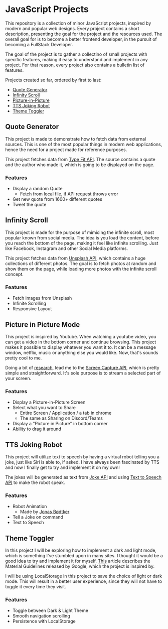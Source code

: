 # JavaScript Projects
This repository is a collection of minor JavaScript projects, inspired by modern and popular web designs. Every project contains a short description, presenting the goal for the project and the resources used. The overall goal for is to become a better frontend developer, in the pursuit of becoming a FullStack Developer.

The goal of the project is to gather a collectino of small projects with specific features, making it easy to understand and implement in any project. For that reason, every project also contains a bulletin list of features.

Projects created so far, ordered by first to last:
* [Quote Generator](#quote-generator)
* [Infinity Scroll](#infinity-scroll)
* [Picture-in-Picture](#picture-in-picture-mode)
* [TTS Joking Robot](#tts-joking-robot)
* [Theme Toggler](#theme-toggler)

## Quote Generator
This project is made to demonstrate how to fetch data from external sources. 
This is one of the most popular things in modern web applications, hence the need for a project made for reference purposes.

This project fetches data from [Type Fit API](https://type.fit/api/quotes). 
The source contains a quote and the author who made it, which is going to be displayed on the page.

### Features
* Display a random Quote
  * Fetch from local file, if API request throws error
* Get new quote from 1600+ different quotes
* Tweet the quote

## Infinity Scroll
This project is made for the purpose of mimicing the infinite scroll, most popular known from social media. 
The idea is you load the content, before you reach the bottom of the page, making it feel like infinite scrolling.
Just like Facebook, Instagram and other Social Media platforms.

This project fetches data from [Unsplash API](https://unsplash.com/documentation), which contains a huge collections of different photos. 
The goal is to fetch photos at random and show them on the page, while loading more photos with the infinite scroll concept.

### Features
* Fetch images from Unsplash
* Infinite Scrolling
* Responsive Layout

## Picture in Picture Mode
This project is inspired by Youtube. When watching a youtube video, you can get a video in the bottom corner and continue browsing. This project makes it possible to display whatever you want it to. It can be a message window, netflix, music or anything else you would like. Now, that's sounds pretty cool to me.

Doing a bit of [research](https://css-tricks.com/an-introduction-to-the-picture-in-picture-web-api/), lead me to the [Screen Capture API](https://developer.mozilla.org/en-US/docs/Web/API/Screen_Capture_API), which is pretty simple and straightforward. It's sole purpose is to stream a selected part of your screen.

### Features
* Display a Picture-in-Picture Screen
* Select what you want to Share
  * Entire Screen / Application / a tab in chrome
  * The same as Sharing on Discord/Teams
* Display a "Picture in Picture" in bottom corner
* Ability to drag it around

## TTS Joking Robot
This project will utilize text to speech by having a virtual robot telling you a joke, just like Siri is able to, if asked. I have always been fascinated by TTS and now I finally get to try and implement it on my own!

The jokes will be generated as text from [Joke API](https://api.chucknorris.io/) and using [Text to Speech API](http://www.voicerss.org/) to make the robot speak. 

### Features
* Robot Animation
  * Made by [Jonas Bødtker](https://giphy.com/gifs/beer-robot-jonasbodtker-1ZDDyAaAA82ywDiyKs)
* Tell a Joke on command
* Text to Speech

## Theme Toggler
In this project I will be exploring how to implement a dark and light mode, which is something I've stumbled upon in many sites. I thought it would be a good idea to try and implement it for myself. [This](https://blog.prototypr.io/how-to-design-a-dark-theme-for-your-android-app-3daeb264637) article describes the Material Guidelines released by Google, which the project is inspired by.

I will be using LocalStorage in this project to save the choice of light or dark mode. This will result in a better user experience, since they will not have to toggle it every time they visit.

### Features
* Toggle between Dark & Light Theme
* Smooth navigation scrolling
* Persistence with LocalStorage